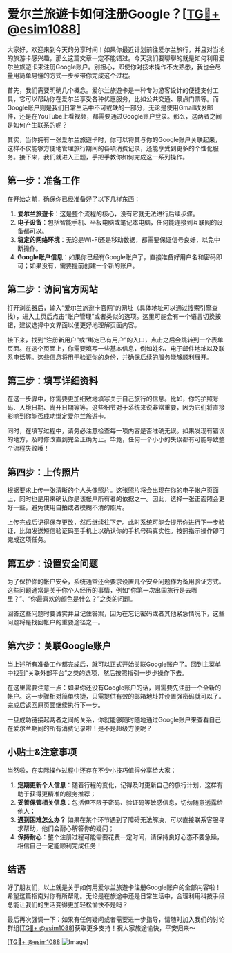 # 爱尔兰旅遊卡如何注册Google？[[TG💪+ @esim1088](https://t.me/s/esim1088)]

大家好，欢迎来到今天的分享时间！如果你最近计划前往爱尔兰旅行，并且对当地的旅游卡感兴趣，那么这篇文章一定不能错过。今天我们要聊聊的就是如何利用爱尔兰旅遊卡来注册Google账户。别担心，即使你对技术操作不太熟悉，我也会尽量用简单易懂的方式一步步带你完成这个过程。

首先，我们需要明确几个概念。爱尔兰旅遊卡是一种专为游客设计的便捷支付工具，它可以帮助你在爱尔兰享受各种优惠服务，比如公共交通、景点门票等。而Google账户则是我们日常生活中不可或缺的一部分，无论是使用Gmail收发邮件，还是在YouTube上看视频，都需要通过Google账户登录。那么，这两者之间是如何产生联系的呢？

其实，当你拥有一张爱尔兰旅遊卡时，你可以将其与你的Google账户关联起来，这样不仅能够方便地管理旅行期间的各项消费记录，还能享受到更多的个性化服务。接下来，我们就进入正题，手把手教你如何完成这一系列操作。

## 第一步：准备工作

在开始之前，确保你已经准备好了以下几样东西：

1. **爱尔兰旅遊卡**：这是整个流程的核心，没有它就无法进行后续步骤。
2. **电子设备**：包括智能手机、平板电脑或笔记本电脑，任何能连接到互联网的设备都可以。
3. **稳定的网络环境**：无论是Wi-Fi还是移动数据，都需要保证信号良好，以免中断操作。
4. **Google账户信息**：如果你已经有Google账户了，直接准备好用户名和密码即可；如果没有，需要提前创建一个新的账户。

## 第二步：访问官方网站

打开浏览器后，输入“爱尔兰旅遊卡官网”的网址（具体地址可以通过搜索引擎查找），进入主页后点击“账户管理”或者类似的选项。这里可能会有一个语言切换按钮，建议选择中文界面以便更好地理解页面内容。

接下来，找到“注册新用户”或“绑定已有用户”的入口，点击之后会跳转到一个表单页面。在这个页面上，你需要填写一些基本信息，例如姓名、电子邮件地址以及联系电话等。这些信息将用于验证你的身份，并确保后续的服务能够顺利展开。

## 第三步：填写详细资料

在这一步骤中，你需要更加细致地填写关于自己旅行的信息。比如，你的护照号码、入境日期、离开日期等等。这些细节对于系统来说非常重要，因为它们将直接影响到你能否成功绑定爱尔兰旅遊卡。

同时，在填写过程中，请务必注意检查每一项内容是否准确无误。如果发现有错误的地方，及时修改直到完全正确为止。毕竟，任何一个小小的失误都有可能导致整个流程失败哦！

## 第四步：上传照片

根据要求上传一张清晰的个人头像照片。这张照片将会出现在你的电子帐户页面上，同时也是用来确认你是该帐户所有者的依据之一。因此，选择一张正面照会更好一些，避免使用自拍或者模糊不清的照片。

上传完成后记得保存更改，然后继续往下走。此时系统可能会提示你进行下一步验证，比如发送短信验证码至手机上以确认你的手机号码真实性。按照指示操作即可完成这项任务。

## 第五步：设置安全问题

为了保护你的帐户安全，系统通常还会要求设置几个安全问题作为备用验证方式。这些问题通常是关于你个人经历的事情，例如“你第一次出国旅行是去哪里？”、“你最喜欢的颜色是什么？”之类的问题。

回答这些问题时要诚实并且记住答案，因为在忘记密码或者其他紧急情况下，这些问题将是找回帐户的重要途径之一。

## 第六步：关联Google账户

当上述所有准备工作都完成后，就可以正式开始关联Google账户了。回到主菜单中找到“关联外部平台”之类的选项，然后按照指引一步步操作下去。

在这里需要注意一点：如果你还没有Google账户的话，则需要先注册一个全新的帐户。这一步骤相对简单快捷，只需提供有效的邮箱地址并设置强密码就可以了。完成后返回原页面继续执行下一步。

一旦成功链接起两者之间的关系，你就能够随时随地通过Google账户来查看自己在爱尔兰期间的所有消费记录啦！是不是超级方便呢？

## 小贴士&注意事项

当然啦，在实际操作过程中还存在不少小技巧值得分享给大家：

1. **定期更新个人信息**：随着行程的变化，记得及时更新自己的旅行计划，这样有助于获得更精准的服务推荐；
2. **妥善保管相关信息**：包括但不限于密码、验证码等敏感信息，切勿随意透露给他人；
3. **遇到困难怎么办？** 如果在某个环节遇到了障碍无法解决，可以直接联系客服寻求帮助，他们会耐心解答你的疑问；
4. **保持耐心**：整个注册过程可能需要花费一定时间，请保持良好心态不要急躁，相信自己一定能顺利完成任务！

## 结语

好了朋友们，以上就是关于如何用爱尔兰旅遊卡注册Google账户的全部内容啦！希望这篇指南对你有所帮助。无论是在旅途中还是日常生活中，合理利用科技手段总能让我们的生活变得更加轻松愉快不是吗？

最后再次强调一下：如果有任何疑问或者需要进一步指导，请随时加入我们的讨论群组[[TG💪+ @esim1088](https://t.me/s/esim1088)]获取更多支持！祝大家旅途愉快，平安归来～

[[TG💪+ @esim1088](https://t.me/s/esim1088) ![Image](https://i.postimg.cc/4NQfJmqS/Snipaste-2025-05-13-00-14-12.png)]